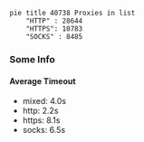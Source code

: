 
```mermaid
pie title 40738 Proxies in list
    "HTTP" : 28644
    "HTTPS": 10783
    "SOCKS" : 8485
```

### Some Info
#### Average Timeout

- mixed: 4.0s
- http: 2.2s
- https: 8.1s
- socks: 6.5s